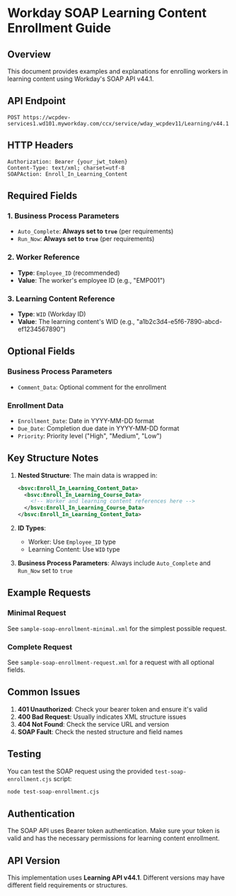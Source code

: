 # Workday SOAP Learning Content Enrollment Guide

## Overview
This document provides examples and explanations for enrolling workers in learning content using Workday's SOAP API v44.1.

## API Endpoint
```
POST https://wcpdev-services1.wd101.myworkday.com/ccx/service/wday_wcpdev11/Learning/v44.1
```

## HTTP Headers
```
Authorization: Bearer {your_jwt_token}
Content-Type: text/xml; charset=utf-8
SOAPAction: Enroll_In_Learning_Content
```

## Required Fields

### 1. Business Process Parameters
- `Auto_Complete`: **Always set to `true`** (per requirements)
- `Run_Now`: **Always set to `true`** (per requirements)

### 2. Worker Reference
- **Type**: `Employee_ID` (recommended)
- **Value**: The worker's employee ID (e.g., "EMP001")

### 3. Learning Content Reference
- **Type**: `WID` (Workday ID)
- **Value**: The learning content's WID (e.g., "a1b2c3d4-e5f6-7890-abcd-ef1234567890")

## Optional Fields

### Business Process Parameters
- `Comment_Data`: Optional comment for the enrollment

### Enrollment Data
- `Enrollment_Date`: Date in YYYY-MM-DD format
- `Due_Date`: Completion due date in YYYY-MM-DD format
- `Priority`: Priority level ("High", "Medium", "Low")

## Key Structure Notes

1. **Nested Structure**: The main data is wrapped in:
   ```xml
   <bsvc:Enroll_In_Learning_Content_Data>
     <bsvc:Enroll_In_Learning_Course_Data>
       <!-- Worker and learning content references here -->
     </bsvc:Enroll_In_Learning_Course_Data>
   </bsvc:Enroll_In_Learning_Content_Data>
   ```

2. **ID Types**: 
   - Worker: Use `Employee_ID` type
   - Learning Content: Use `WID` type

3. **Business Process Parameters**: Always include `Auto_Complete` and `Run_Now` set to `true`

## Example Requests

### Minimal Request
See `sample-soap-enrollment-minimal.xml` for the simplest possible request.

### Complete Request
See `sample-soap-enrollment-request.xml` for a request with all optional fields.

## Common Issues

1. **401 Unauthorized**: Check your bearer token and ensure it's valid
2. **400 Bad Request**: Usually indicates XML structure issues
3. **404 Not Found**: Check the service URL and version
4. **SOAP Fault**: Check the nested structure and field names

## Testing

You can test the SOAP request using the provided `test-soap-enrollment.cjs` script:

```bash
node test-soap-enrollment.cjs
```

## Authentication

The SOAP API uses Bearer token authentication. Make sure your token is valid and has the necessary permissions for learning content enrollment.

## API Version

This implementation uses **Learning API v44.1**. Different versions may have different field requirements or structures. 